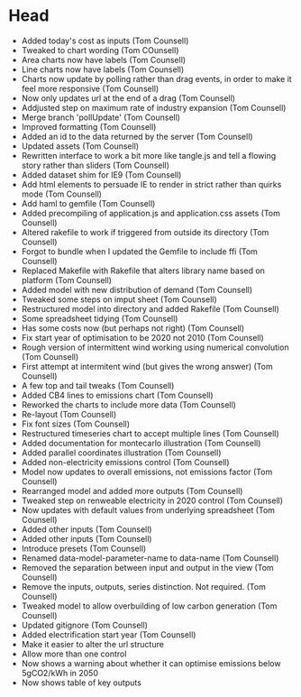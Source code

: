 # Head

* Added today's cost as inputs (Tom Counsell)
* Tweaked to chart wording (Tom COunsell)
* Area charts now have labels (Tom Counsell)
* Line charts now have labels (Tom Counsell)
* Charts now update by polling rather than drag events, in order to make it feel more responsive (Tom Counsell)
* Now only updates url at the end of a drag (Tom Counsell)
* Addjusted step on maximum rate of industry expansion (Tom Counsell)
* Merge branch 'pollUpdate' (Tom Counsell)
* Improved formatting (Tom Counsell)
* Added an id to the data returned by the server (Tom Counsell)
* Updated assets (Tom Counsell)
* Rewritten interface to work a bit more like tangle.js and tell a flowing story rather than sliders (Tom Counsell)
* Added dataset shim for IE9 (Tom Counsell)
* Add html elements to persuade IE to render in strict rather than quirks mode (Tom Counsell)
* Add haml to gemfile (Tom Counsell)
* Added precompiling of application.js and application.css assets (Tom Counsell)
* Altered rakefile to work if triggered from outside its directory (Tom Counsell)
* Forgot to bundle when I updated the Gemfile to include ffi (Tom Counsell)
* Replaced Makefile with Rakefile that alters library name based on platform (Tom Counsell)
* Added model with new distribution of demand (Tom Counsell)
* Tweaked some steps on imput sheet (Tom Counsell)
* Restructured model into directory and added Rakefile (Tom Counsell)
* Some spreadsheet tidying (Tom Counsell)
* Has some costs now (but perhaps not right) (Tom Counsell)
* Fix start year of optimisation to be 2020 not 2010 (Tom Counsell)
* Rough version of intermittent wind working using numerical convolution (Tom Counsell)
* First attempt at intermitent wind (but gives the wrong answer) (Tom Counsell)
* A few top and tail tweaks (Tom Counsell)
* Added CB4 lines to emissions chart (Tom Counsell)
* Reworked the charts to include more data (Tom Counsell)
* Re-layout (Tom Counsell)
* Fix font sizes (Tom Counsell)
* Restructured timeseries chart to accept multiple lines (Tom Counsell)
* Added documentation for montecarlo illustration (Tom Counsell)
* Added parallel coordinates illustration (Tom Counsell)
* Added non-electricity emissions control (Tom Counsell)
* Model now updates to overall emissions, not emissions factor (Tom Counsell)
* Rearranged model and added more outputs (Tom Counsell)
* Tweaked step on renweable electricity in 2020 control (Tom Counsell)
* Now updates with default values from underlying spreadsheet (Tom Counsell)
* Added other inputs (Tom Counsell)
* Added other inputs (Tom Counsell)
* Introduce presets (Tom Counsell)
* Renamed data-model-parameter-name to data-name (Tom Counsell)
* Removed the separation between input and output in the view (Tom Counsell)
* Remove the inputs, outputs, series distinction. Not required. (Tom Counsell)
* Tweaked model to allow overbuilding of low carbon generation (Tom Counsell)
* Updated gitignore (Tom Counsell)
* Added electrification start year (Tom Counsell)
* Make it easier to alter the url structure
* Allow more than one control
* Now shows a warning about whether it can optimise emissions below 5gCO2/kWh in 2050
* Now shows table of key outputs
